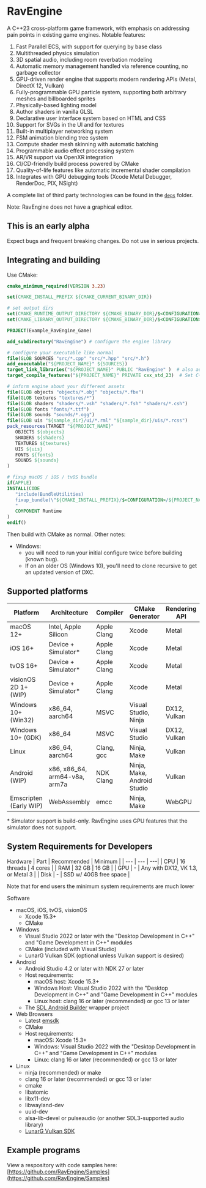 # RavEngine
A C++23 cross-platform game framework, with emphasis on addressing pain points in existing game engines. Notable features:
1. Fast Parallel ECS, with support for querying by base class
2. Multithreaded physics simulation
3. 3D spatial audio, including room reverbation modeling
4. Automatic memory management handled via reference counting, no garbage collector
5. GPU-driven render engine that supports modern rendering APIs (Metal, DirectX 12, Vulkan)
6. Fully-programmable GPU particle system, supporting both arbitrary meshes and billboarded sprites
7. Physically-based lighting model
8. Author shaders in vanilla GLSL
9. Declarative user interface system based on HTML and CSS
10. Support for SVGs in the UI and for textures
11. Built-in multiplayer networking system 
12. FSM animation blending tree system
13. Compute shader mesh skinning with automatic batching
14. Programmable audio effect processing system
15. AR/VR support via OpenXR integration
16. CI/CD-friendly build process powered by CMake
17. Quality-of-life features like automatic incremental shader compilation
18. Integrates with GPU debugging tools (Xcode Metal Debugger, RenderDoc, PIX, NSight)

A complete list of third party technologies can be found in the [`deps`](https://github.com/RavEngine/RavEngine/tree/master/deps) folder.

Note: RavEngine does not have a graphical editor.

## This is an early alpha
Expect bugs and frequent breaking changes. Do not use in serious projects. 

## Integrating and building
Use CMake:
```cmake
cmake_minimum_required(VERSION 3.23)

set(CMAKE_INSTALL_PREFIX ${CMAKE_CURRENT_BINARY_DIR})

# set output dirs
set(CMAKE_RUNTIME_OUTPUT_DIRECTORY ${CMAKE_BINARY_DIR}/$<CONFIGURATION>)
set(CMAKE_LIBRARY_OUTPUT_DIRECTORY ${CMAKE_BINARY_DIR}/$<CONFIGURATION>)

PROJECT(Example_RavEngine_Game)

add_subdirectory("RavEngine") # configure the engine library

# configure your executable like normal
file(GLOB SOURCES "src/*.cpp" "src/*.hpp" "src/*.h")
add_executable("${PROJECT_NAME}" ${SOURCES})
target_link_libraries("${PROJECT_NAME}" PUBLIC "RavEngine" )  # also adds header includes
target_compile_features("${PROJECT_NAME}" PRIVATE cxx_std_23)  # Set C++ version

# inform engine about your different assets
file(GLOB objects "objects/*.obj" "objects/*.fbx")
file(GLOB textures "textures/*")
file(GLOB shaders "shaders/*.vsh" "shaders/*.fsh" "shaders/*.csh")
file(GLOB fonts "fonts/*.ttf")
file(GLOB sounds "sounds/*.ogg")
file(GLOB uis "${sample_dir}/ui/*.rml" "${sample_dir}/uis/*.rcss")
pack_resources(TARGET "${PROJECT_NAME}" 
   OBJECTS ${objects}
   SHADERS ${shaders}
   TEXTURES ${textures}
   UIS ${uis}
   FONTS ${fonts}
   SOUNDS ${sounds}
)

# fixup macOS / iOS / tvOS bundle
if(APPLE)
INSTALL(CODE 
   "include(BundleUtilities)
   fixup_bundle(\"${CMAKE_INSTALL_PREFIX}/$<CONFIGURATION>/${PROJECT_NAME}.app\" \"\" \"\")
   " 
   COMPONENT Runtime
)
endif()
```
Then build with CMake as normal.
Other notes:
   - Windows: 
     - you will need to run your initial configure twice before building (known bug).
     - If on an older OS (Windows 10), you'll need to clone recursive to get an updated version of DXC.

## Supported platforms
| Platform | Architecture | Compiler | CMake Generator | Rendering API |
| --- | --- | --- | --- | --- |
| macOS 12+ | Intel, Apple Silicon | Apple Clang | Xcode | Metal |
| iOS 16+ | Device + Simulator* | Apple Clang | Xcode | Metal |
| tvOS 16+ | Device + Simulator* | Apple Clang | Xcode | Metal |
| visionOS 2D 1+ (WIP) | Device + Simulator* | Apple Clang | Xcode | Metal |
| Windows 10+ (Win32) | x86_64, aarch64 | MSVC | Visual Studio, Ninja | DX12, Vulkan |
| Windows 10+ (GDK) | x86_64 | MSVC | Visual Studio | DX12, Vulkan |
| Linux | x86_64, aarch64 | Clang, gcc | Ninja, Make | Vulkan |
| Android (WIP) | x86, x86_64, arm64-v8a, arm7a | NDK Clang | Ninja, Make, Android Studio | Vulkan |
| Emscripten (Early WIP) | WebAssembly | emcc | Ninja, Make | WebGPU |

\* Simulator support is build-only. RavEngine uses GPU features that the simulator does not support.

## System Requirements for Developers
Hardware 
| Part | Recommended | Minimum |
| --- | --- | ---|
| CPU | 16 threads | 4 cores |
| RAM | 32 GB | 16 GB |
| GPU | - | Any with DX12, VK 1.3, or Metal 3 |
| Disk | - | SSD w/ 40GB free space |

Note that for end users the minimum system requirements are much lower

Software
- macOS, iOS, tvOS, visionOS
   - Xcode 15.3+
   - CMake
- Windows
   - Visual Studio 2022 or later with the "Desktop Development in C++" and "Game Development in C++" modules
   - CMake (included with Visual Studio)
   - LunarG Vulkan SDK (optional unless Vulkan support is desired)
- Android
   - Android Studio 4.2 or later with NDK 27 or later
   - Host requirements:
      - macOS host: Xcode 15.3+
	  - Windows Host: Visual Studio 2022 with the "Desktop Development in C++" and "Game Development in C++" modules
      - Linux host: clang 16 or later (recommended) or gcc 13 or later
   - The [SDL Android Builder](https://github.com/Ravbug/sdl-android-builder/) wrapper project
- Web Browsers
   - Latest [emsdk](https://github.com/emscripten-core/emsdk)
   - CMake
   - Host requirements:
      - macOS: Xcode 15.3+
      - Windows: Visual Studio 2022 with the "Desktop Development in C++" and "Game Development in C++" modules
      - Linux: clang 16 or later (recommended) or gcc 13 or later 
- Linux
   - ninja (recommended) or make
   - clang 16 or later (recommended) or gcc 13 or later
   - cmake
   - libatomic
   - libx11-dev
   - libwayland-dev
   - uuid-dev
   - alsa-lib-devel or pulseaudio (or another SDL3-supported audio library)
   - [LunarG Vulkan SDK](https://www.lunarg.com/vulkan-sdk/)


## Example programs
View a respository with code samples here: [https://github.com/RavEngine/Samples](https://github.com/RavEngine/Samples)
